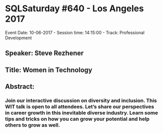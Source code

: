 # SQLSaturday #640 - Los Angeles 2017
Event Date: 10-06-2017 - Session time: 14:15:00 - Track: Professional Development
## Speaker: Steve Rezhener
## Title: Women in Technology
## Abstract:
### Join our interactive discussion on diversity and inclusion. This WIT talk is open to all attendees. Let’s share our perspectives in career growth in this inevitable diverse industry. Learn some tips and tricks on how you can grow your potential and help others to grow as well.
